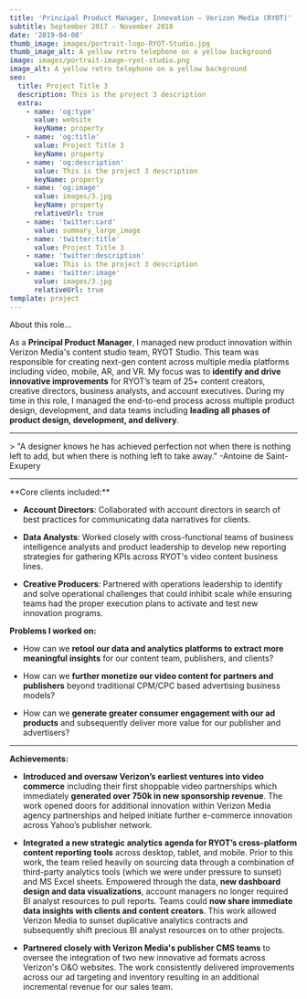 ```yaml
---
title: 'Principal Product Manager, Innovation — Verizon Media (RYOT)'
subtitle: September 2017 - November 2018
date: '2019-04-08'
thumb_image: images/portrait-logo-RYOT-Studio.jpg
thumb_image_alt: A yellow retro telephone on a yellow background
image: images/portrait-image-ryot-studio.png
image_alt: A yellow retro telephone on a yellow background
seo:
  title: Project Title 3
  description: This is the project 3 description
  extra:
    - name: 'og:type'
      value: website
      keyName: property
    - name: 'og:title'
      value: Project Title 3
      keyName: property
    - name: 'og:description'
      value: This is the project 3 description
      keyName: property
    - name: 'og:image'
      value: images/3.jpg
      keyName: property
      relativeUrl: true
    - name: 'twitter:card'
      value: summary_large_image
    - name: 'twitter:title'
      value: Project Title 3
    - name: 'twitter:description'
      value: This is the project 3 description
    - name: 'twitter:image'
      value: images/3.jpg
      relativeUrl: true
template: project
---
```

About this role...

As a **Principal Product Manager**, I managed new product innovation within Verizon Media's content studio team, RYOT Studio. This team was responsible for creating next-gen content across multiple media platforms including video, mobile, AR, and VR. My focus was to **identify and drive innovative improvements** for RYOT’s team of 25+ content creators, creative directors, business analysts, and account executives. During my time in this role, I managed the end-to-end process across multiple product design, development, and data teams including **leading all phases of product design, development, and delivery**.
<HR>
> "A designer knows he has achieved perfection not when there is nothing left to add, but when there is nothing left to take away." -Antoine de Saint-Exupery
<HR>
**Core clients included:**

*   **Account Directors**: Collaborated with account directors in search of best practices for communicating data narratives for clients.

<!---->

*   **Data Analysts**: Worked closely with cross-functional teams of business intelligence analysts and product leadership to develop new reporting strategies for gathering KPIs across RYOT's video content business lines.

<!---->

*   **Creative Producers**: Partnered with operations leadership to identify and solve operational challenges that could inhibit scale while ensuring teams had the proper execution plans to activate and test new innovation programs.

**Problems I worked on:**

*   How can we **retool our data and analytics platforms to extract more meaningful insights** for our content team, publishers, and clients?

<!---->

*   How can we **further monetize our video content for partners and publishers** beyond traditional CPM/CPC based advertising business models?

<!---->

*   How can we **generate greater consumer engagement with our ad products** and subsequently deliver more value for our publisher and advertisers?

***

**Achievements:**

*   **Introduced and oversaw Verizon’s earliest ventures into video commerce** including their first shoppable video partnerships which immediately **generated over 750k in new sponsorship revenue**. The work opened doors for additional innovation within Verizon Media agency partnerships and helped initiate further e-commerce innovation across Yahoo’s publisher network.

<!---->

*   **Integrated a new strategic analytics agenda for RYOT’s cross-platform content reporting** **tools** across desktop, tablet, and mobile. Prior to this work, the team relied heavily on sourcing data through a combination of third-party analytics tools (which we were under pressure to sunset) and MS Excel sheets. Empowered through the data, **new dashboard design and data visualizations**, account managers no longer required BI analyst resources to pull reports. Teams could **now share immediate data insights with clients and content creators**. This work allowed Verizon Media to sunset duplicative analytics contracts and subsequently shift precious BI analyst resources on to other projects.

<!---->

*   **Partnered closely with Verizon Media's publisher CMS teams** to oversee the integration of two new innovative ad formats across Verizon's O\&O websites. The work consistently delivered improvements across our ad targeting and inventory resulting in an additional incremental revenue for our sales team.
